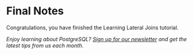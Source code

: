 # Final Notes 

Congratulations, you have finished the Learning Lateral Joins tutorial.

_Enjoy learning about PostgreSQL? [Sign up for our newsletter](https://www.crunchydata.com/newsletter/) and get the latest tips from us each month._

